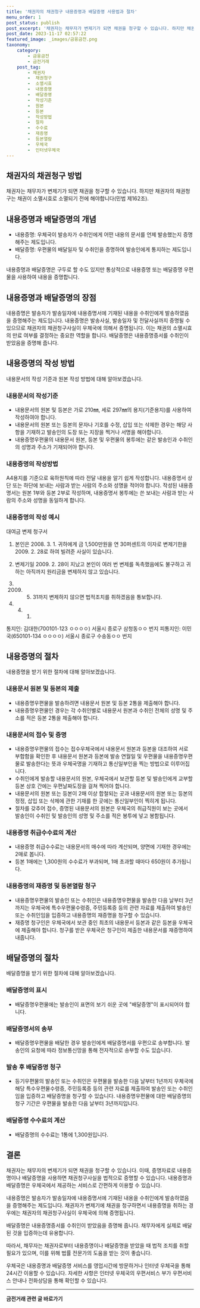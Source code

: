 ```yaml
---
title: '채권자의 채권청구 내용증명과 배달증명 사용법과 절차'
menu_order: 1
post_status: publish
post_excerpt: '채권자는 채무자가 변제기가 되면 채권을 청구할 수 있습니다. 하지만 채권자의 채권청구는 채권이 소멸시효로 소멸되기 전에 해야합니다 민법 제162조 .'
post_date: 2023-11-17 02:57:22
featured_image: _images/금융금전.png
taxonomy:
    category:
        - 금융금전
        - 금전거래
    post_tag:
        - 채권자
        -  채권청구
        -  소멸시효
        -  내용증명
        -  배달증명
        -  작성기준
        -  원본
        -  등본
        -  작성방법
        -  절차
        -  수수료
        -  재증명
        -  등본열람
        -  우체국
        -  인터넷우체국
---
```



## 채권자의 채권청구 방법

채권자는 채무자가 변제기가 되면 채권을 청구할 수 있습니다. 하지만 채권자의 채권청구는 채권이 소멸시효로 소멸되기 전에 해야합니다(민법 제162조).

## 내용증명과 배달증명의 개념

- 내용증명: 우체국이 발송자가 수취인에게 어떤 내용의 문서를 언제 발송했는지 증명해주는 제도입니다.
- 배달증명: 우편물의 배달일자 및 수취인을 증명하여 발송인에게 통지하는 제도입니다.

내용증명과 배달증명은 구두로 할 수도 있지만 통상적으로 내용증명 또는 배달증명 우편물을 사용하여 내용을 증명합니다.

## 내용증명과 배달증명의 장점

내용증명은 발송자가 발송일자에 내용증명서에 기재된 내용을 수취인에게 발송하였음을 증명해주는 제도입니다. 내용증명은 발송사실, 발송일자 및 전달사실까지 증명될 수 있으므로 채권자의 채권청구사실이 우체국에 의해서 증명됩니다. 이는 채권의 소멸시효의 만료 여부를 결정하는 중요한 역할을 합니다. 배달증명은 내용증명증서를 수취인이 받았음을 증명해 줍니다.

## 내용증명의 작성 방법

내용문서의 작성 기준과 원본 작성 방법에 대해 알아보겠습니다.

### 내용문서의 작성기준

- 내용문서의 원본 및 등본은 가로 210㎜, 세로 297㎜의 용지(기준용지)를 사용하여 작성하여야 합니다.
- 내용문서의 원본 또는 등본의 문자나 기호를 수정, 삽입 또는 삭제한 경우는 해당 사항을 기재하고 발송인의 도장 또는 지장을 찍거나 서명을 해야합니다.
- 내용증명우편물의 내용문서 원본, 등본 및 우편물의 봉투에는 같은 발송인과 수취인의 성명과 주소가 기재되어야 합니다.

### 내용증명의 작성방법

A4용지를 기준으로 육하원칙에 따라 전달 내용을 알기 쉽게 작성합니다. 내용증명서 상단 또는 하단에 보내는 사람과 받는 사람의 주소와 성명을 적어야 합니다. 작성된 내용증명서는 원본 1부와 등본 2부로 작성하며, 내용증명서 봉투에는 쓴 보내는 사람과 받는 사람의 주소와 성명을 동일하게 합니다.

### 내용증명의 작성 예시

대여금 변제 청구서
1. 본인은 2008. 3. 1. 귀하에게 금 1,500만원을 연 30퍼센트의 이자로 변제기한을 2009. 2. 28로 하여 빌려준 사실이 있습니다.
2. 변제기일 2009. 2. 28이 지났고 본인이 여러 번 변제를 독촉했음에도 불구하고 귀하는 아직까지 원리금을 변제하지 않고 있습니다.
3. 2009. 5. 31까지 변제하지 않으면 법적조치를 취하겠음을 통보합니다.

2009. 4. 1.
통지인: 김대한(700101-123 ㅇㅇㅇㅇ)
서울시 종로구 삼청동ㅇㅇ 번지
피통지인: 이민국(650101-134 ㅇㅇㅇㅇ)
서울시 종로구 수송동ㅇㅇ 번지

## 내용증명의 절차

내용증명을 받기 위한 절차에 대해 알아보겠습니다.

### 내용문서 원본 및 등본의 제출

- 내용증명우편물을 발송하려면 내용문서 원본 및 등본 2통을 제출해야 합니다.
- 내용증명우편물인 경우는 각 수취인별로 내용문서 원본과 수취인 전체의 성명 및 주소를 적은 등본 2통을 제출해야 합니다.

### 내용문서의 접수 및 증명

- 내용증명우편물의 접수는 접수우체국에서 내용문서 원본과 등본을 대조하여 서로 부합함을 확인한 후 내용문서 원본과 등본에 발송 연월일 및 우편물을 내용증명우편물로 발송한다는 뜻과 우체국명을 기재하고 통신일부인을 찍는 방법으로 이루어집니다.
- 수취인에게 발송할 내용문서의 원본, 우체국에서 보관할 등본 및 발송인에게 교부할 등본 상호 간에는 우편날짜도장을 걸쳐 찍어야 합니다.
- 내용문서의 원본 또는 등본이 2매 이상 합철되는 곳과 내용문서의 원본 또는 등본의 정정, 삽입 또는 삭제에 관한 기재를 한 곳에는 통신일부인이 찍히게 됩니다.
- 절차를 갖추어 접수, 증명된 내용문서의 원본은 우체국의 취급직원이 보는 곳에서 발송인이 수취인 및 발송인의 성명 및 주소를 적은 봉투에 넣고 봉함됩니다.

### 내용증명 취급수수료의 계산

- 내용증명 취급수수료는 내용문서의 매수에 따라 계산되며, 양면에 기재한 경우에는 2매로 봅니다.
- 등본 1매에는 1,300원의 수수료가 부과되며, 1매 초과할 때마다 650원이 추가됩니다.

### 내용증명의 재증명 및 등본열람 청구

- 내용증명우편물의 발송인 또는 수취인은 내용증명우편물을 발송한 다음 날부터 3년까지는 우체국에 특수우편물수령증, 주민등록증 등의 관련 자료를 제출하여 발송인 또는 수취인임을 입증하고 내용증명의 재증명을 청구할 수 있습니다.
- 재증명 청구인은 우체국에서 보관 중인 최초의 내용문서 등본과 같은 등본을 우체국에 제출해야 합니다. 청구를 받은 우체국은 청구인이 제출한 내용문서를 재증명하여 내줍니다.

## 배달증명의 절차

배달증명을 받기 위한 절차에 대해 알아보겠습니다.

### 배달증명의 표시

- 배달증명우편물에는 발송인이 표면의 보기 쉬운 곳에 "배달증명"이 표시되어야 합니다.

### 배달증명서의 송부

- 배달증명우편물을 배달한 경우 발송인에게 배달증명서를 우편으로 송부합니다. 발송인의 요청에 따라 정보통신망을 통해 전자적으로 송부할 수도 있습니다.

### 발송 후 배달증명 청구

- 등기우편물의 발송인 또는 수취인은 우편물을 발송한 다음 날부터 1년까지 우체국에 해당 특수우편물수령증, 주민등록증 등의 관련 자료를 제출하여 발송인 또는 수취인임을 입증하고 배달증명을 청구할 수 있습니다. 내용증명우편물에 대한 배달증명의 청구 기간은 우편물을 발송한 다음 날부터 3년까지입니다.

### 배달증명 수수료의 계산

- 배달증명의 수수료는 1통에 1,300원입니다.

## 결론

채권자는 채무자의 변제기가 되면 채권을 청구할 수 있습니다. 이때, 증명자료로 내용증명이나 배달증명을 사용하면 채권청구사실을 법적으로 증명할 수 있습니다. 내용증명과 배달증명은 우체국에서 제공하는 서비스로 간편하게 이용할 수 있습니다.

내용증명은 발송자가 발송일자에 내용증명서에 기재된 내용을 수취인에게 발송하였음을 증명해주는 제도입니다. 채권자가 변제기에 채권을 청구하면서 내용증명을 취하는 경우에는 채권자의 채권청구사실이 우체국에 의해 증명됩니다.

배달증명은 내용증명증서를 수취인이 받았음을 증명해 줍니다. 채무자에게 실제로 배달된 것을 입증하는데 유용합니다.

따라서, 채무자는 채권자로부터 내용증명이나 배달증명을 받았을 때 법적 조치를 취할 필요가 있으며, 이를 위해 법률 전문가의 도움을 받는 것이 좋습니다.

우체국은 내용증명과 배달증명 서비스를 영업시간에 방문하거나 인터넷 우체국을 통해 24시간 이용할 수 있습니다. 자세한 사항은 인터넷 우체국의 우편서비스 부가 우편서비스 안내나 전화상담을 통해 확인할 수 있습니다.
<!-- wp:separator -->
<hr class="wp-block-separator has-alpha-channel-opacity"/>
<!-- /wp:separator -->

<!-- wp:group {"backgroundColor":"base","layout":{"type":"constrained"}} -->
<div class="wp-block-group has-base-background-color has-background"><!-- wp:paragraph {"align":"center","fontSize":"medium"} -->
<p class="has-text-align-center has-large-font-size"><strong>금전거래 관련 글 바로가기</strong></p>
<!-- /wp:paragraph -->


<!-- wp:latest-posts
{"categories":[{"id":13538,"count":19,"description":"","link":"https://uknowlaw.com/category/%ea%b8%88%ec%a0%84%ea%b1%b0%eb%9e%98/","name":"금전거래","slug":"금전거래","taxonomy":"category","parent":0,"meta":[],"_links":{"self":[{"href":"https://uknowlaw.com/wp-json/wp/v2/categories/13538"}],"collection":[{"href":"https://uknowlaw.com/wp-json/wp/v2/categories"}],"about":[{"href":"https://uknowlaw.com/wp-json/wp/v2/taxonomies/category"}],"wp:post_type":[{"href":"https://uknowlaw.com/wp-json/wp/v2/posts?categories=13538"}],"curies":[{"name":"wp","href":"https://api.w.org/{rel}","templated":true}]}}],"postsToShow":100,"excerptLength":28,"postLayout":"grid","columns":2,"featuredImageAlign":"left","featuredImageSizeSlug":"large","fontSize":"small"} /--></div>
<!-- /wp:group -->
